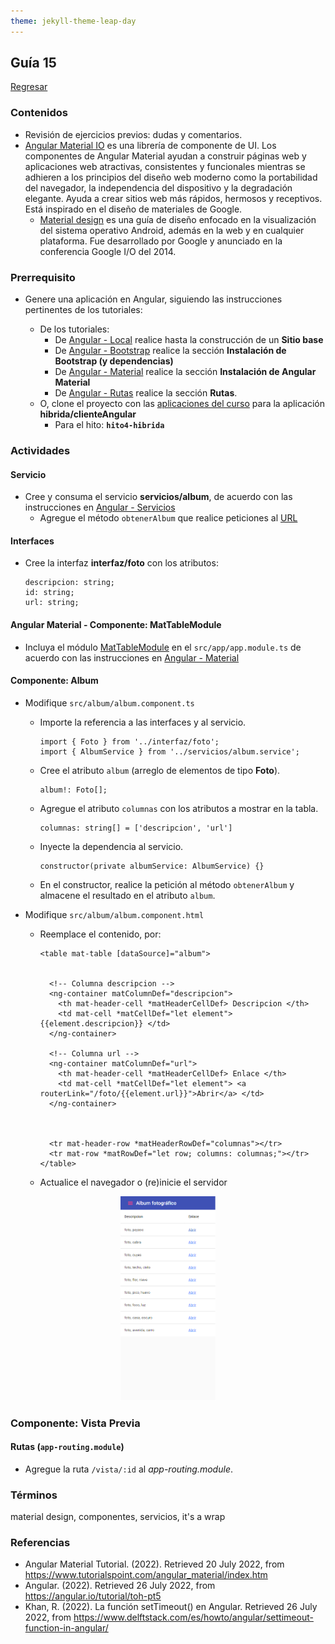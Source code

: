 ```yaml
---
theme: jekyll-theme-leap-day
---
```


## Guía 15

[Regresar](/DAWM/)

### Contenidos

* Revisión de ejercicios previos: dudas y comentarios.
* [Angular Material IO](https://material.angular.io/) es una librería de componente de UI. Los componentes de Angular Material ayudan a construir páginas web y aplicaciones web atractivas, consistentes y funcionales mientras se adhieren a los principios del diseño web moderno como la portabilidad del navegador, la independencia del dispositivo y la degradación elegante. Ayuda a crear sitios web más rápidos, hermosos y receptivos. Está inspirado en el diseño de materiales de Google.
	- [Material design](https://material.io/design) es una guía de diseño enfocado en la visualización del sistema operativo Android, además en la web y en cualquier plataforma. Fue desarrollado por Google y anunciado en la conferencia Google I/O del 2014.


### Prerrequisito

* Genere una aplicación en Angular, siguiendo las instrucciones pertinentes de los tutoriales:
  
  + De los tutoriales:
  	- De [Angular - Local](https://dawfiec.github.io/DAWM/tutoriales/angular_local.html) realice hasta la construcción de un **Sitio base**
  	- De [Angular - Bootstrap](https://dawfiec.github.io/DAWM/tutoriales/angular_bootstrap.html) realice la sección **Instalación de Bootstrap (y dependencias)**
  	- De [Angular - Material](https://dawfiec.github.io/DAWM/tutoriales/angular_material.html) realice la sección **Instalación de Angular Material**
  	- De [Angular - Rutas](https://dawfiec.github.io/DAWM/tutoriales/angular_rutas.html) realice la sección **Rutas**.
  + O, clone el proyecto con las [aplicaciones del curso](https://github.com/DAWFIEC/DAWM-apps) para la aplicación **hibrida/clienteAngular**
    - Para el hito: **`hito4-hibrida`**

### Actividades

#### Servicio

* Cree y consuma el servicio **servicios/album**, de acuerdo con las instrucciones en [Angular - Servicios](https://dawfiec.github.io/DAWM/tutoriales/angular_servicios.html)
	+ Agregue el método `obtenerAlbum` que realice peticiones al [URL](https://dawm-fiec-espol-default-rtdb.firebaseio.com/photos.json)

#### Interfaces

* Cree la interfaz **interfaz/foto** con los atributos: 

	```
	descripcion: string;
	id: string;
	url: string;
	```


#### Angular Material - Componente: MatTableModule 

* Incluya el módulo [MatTableModule](https://material.angular.io/components/table/api) en el `src/app/app.module.ts` de acuerdo con las instrucciones en [Angular - Material](https://dawfiec.github.io/DAWM/tutoriales/angular_material.html)


#### Componente: Album 

* Modifique `src/album/album.component.ts`
	+ Importe la referencia a las interfaces y al servicio.
	
		```
		import { Foto } from '../interfaz/foto';
		import { AlbumService } from '../servicios/album.service';
		```

	+ Cree el atributo `album` (arreglo de elementos de tipo **Foto**).
	
		```
		album!: Foto[];
		```

	+ Agregue el atributo `columnas` con los atributos a mostrar en la tabla.
	
		```
		columnas: string[] = ['descripcion', 'url'] 
		```

	+ Inyecte la dependencia al servicio.

		```
		constructor(private albumService: AlbumService) {}
		```

	+ En el constructor, realice la petición al método `obtenerAlbum` y almacene el resultado en el atributo `album`.


* Modifique `src/album/album.component.html`

	+ Reemplace el contenido, por:

		```
		<table mat-table [dataSource]="album">


		  <!-- Columna descripcion -->
		  <ng-container matColumnDef="descripcion">
		    <th mat-header-cell *matHeaderCellDef> Descripcion </th>
		    <td mat-cell *matCellDef="let element"> {{element.descripcion}} </td>
		  </ng-container>

		  <!-- Columna url -->
		  <ng-container matColumnDef="url">
		    <th mat-header-cell *matHeaderCellDef> Enlace </th>
		    <td mat-cell *matCellDef="let element"> <a routerLink="/foto/{{element.url}}">Abrir</a> </td>
		  </ng-container>



		  <tr mat-header-row *matHeaderRowDef="columnas"></tr>
		  <tr mat-row *matRowDef="let row; columns: columnas;"></tr>
		</table>
		```
	+ Actualice el navegador o (re)inicie el servidor

<p align="center">
  <img width="30%" src="imagenes/angular_material_output1.png">
</p>

### Componente: Vista Previa

#### Rutas (`app-routing.module`)

* Agregue la ruta `/vista/:id` al *app-routing.module*.

### Términos

material design, componentes, servicios, it's a wrap

### Referencias

* Angular Material Tutorial. (2022). Retrieved 20 July 2022, from https://www.tutorialspoint.com/angular_material/index.htm
* Angular. (2022). Retrieved 26 July 2022, from https://angular.io/tutorial/toh-pt5
* Khan, R. (2022). La función setTimeout() en Angular. Retrieved 26 July 2022, from https://www.delftstack.com/es/howto/angular/settimeout-function-in-angular/